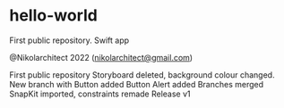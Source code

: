 # hello-world
First public repository. Swift app

@Nikolarchitect 2022 (nikolarchitect@gmail.com)

First public repository
Storyboard deleted, background colour changed.
New branch with Button added
Button Alert added
Branches merged
SnapKit imported, constraints remade
Release v1
